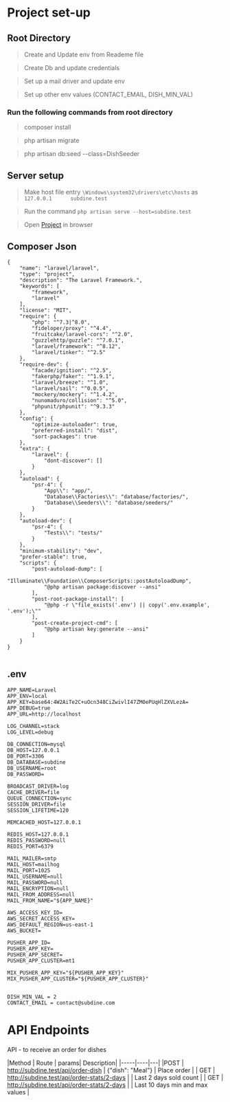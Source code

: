 # Project set-up

## Root Directory

> Create and Update env from Reademe file

> Create Db and update credentials

> Set up a mail driver and update env

> Set up other env values (CONTACT_EMAIL, DISH_MIN_VAL)

### Run the following commands from root directory

> composer install 

> php artisan migrate

> php artisan db:seed --class=DishSeeder

## Server setup

> Make host file entry `\Windows\system32\drivers\etc\hosts` as `127.0.0.1      subdine.test`

> Run the command `php artisan serve --host=subdine.test`

> Open [Project](http://subdine.test:8000) in browser


## Composer Json
````
{
    "name": "laravel/laravel",
    "type": "project",
    "description": "The Laravel Framework.",
    "keywords": [
        "framework",
        "laravel"
    ],
    "license": "MIT",
    "require": {
        "php": "^7.3|^8.0",
        "fideloper/proxy": "^4.4",
        "fruitcake/laravel-cors": "^2.0",
        "guzzlehttp/guzzle": "^7.0.1",
        "laravel/framework": "^8.12",
        "laravel/tinker": "^2.5"
    },
    "require-dev": {
        "facade/ignition": "^2.5",
        "fakerphp/faker": "^1.9.1",
        "laravel/breeze": "^1.0",
        "laravel/sail": "^0.0.5",
        "mockery/mockery": "^1.4.2",
        "nunomaduro/collision": "^5.0",
        "phpunit/phpunit": "^9.3.3"
    },
    "config": {
        "optimize-autoloader": true,
        "preferred-install": "dist",
        "sort-packages": true
    },
    "extra": {
        "laravel": {
            "dont-discover": []
        }
    },
    "autoload": {
        "psr-4": {
            "App\\": "app/",
            "Database\\Factories\\": "database/factories/",
            "Database\\Seeders\\": "database/seeders/"
        }
    },
    "autoload-dev": {
        "psr-4": {
            "Tests\\": "tests/"
        }
    },
    "minimum-stability": "dev",
    "prefer-stable": true,
    "scripts": {
        "post-autoload-dump": [
            "Illuminate\\Foundation\\ComposerScripts::postAutoloadDump",
            "@php artisan package:discover --ansi"
        ],
        "post-root-package-install": [
            "@php -r \"file_exists('.env') || copy('.env.example', '.env');\""
        ],
        "post-create-project-cmd": [
            "@php artisan key:generate --ansi"
        ]
    }
}


````


## .env

```
APP_NAME=Laravel
APP_ENV=local
APP_KEY=base64:4W2AiTe2C+uOcn348CiZwivlI47ZMOePUqHlZXVLezA=
APP_DEBUG=true
APP_URL=http://localhost

LOG_CHANNEL=stack
LOG_LEVEL=debug

DB_CONNECTION=mysql
DB_HOST=127.0.0.1
DB_PORT=3306
DB_DATABASE=subdine
DB_USERNAME=root
DB_PASSWORD=

BROADCAST_DRIVER=log
CACHE_DRIVER=file
QUEUE_CONNECTION=sync
SESSION_DRIVER=file
SESSION_LIFETIME=120

MEMCACHED_HOST=127.0.0.1

REDIS_HOST=127.0.0.1
REDIS_PASSWORD=null
REDIS_PORT=6379

MAIL_MAILER=smtp
MAIL_HOST=mailhog
MAIL_PORT=1025
MAIL_USERNAME=null
MAIL_PASSWORD=null
MAIL_ENCRYPTION=null
MAIL_FROM_ADDRESS=null
MAIL_FROM_NAME="${APP_NAME}"

AWS_ACCESS_KEY_ID=
AWS_SECRET_ACCESS_KEY=
AWS_DEFAULT_REGION=us-east-1
AWS_BUCKET=

PUSHER_APP_ID=
PUSHER_APP_KEY=
PUSHER_APP_SECRET=
PUSHER_APP_CLUSTER=mt1

MIX_PUSHER_APP_KEY="${PUSHER_APP_KEY}"
MIX_PUSHER_APP_CLUSTER="${PUSHER_APP_CLUSTER}"


DISH_MIN_VAL = 2
CONTACT_EMAIL = contact@subdine.com

```


# API Endpoints


####

API - to receive an order for dishes

|Method | Route | params| Description|
|-----|----|---|
|POST   | http://subdine.test/api/order-dish | {"dish": "Meal"} | Place order |
| GET   | http://subdine.test/api/order-stats/2-days | | Last 2 days sold count |
| GET   | http://subdine.test/api/order-stats/2-days |  | Last 10 days min and max values | 